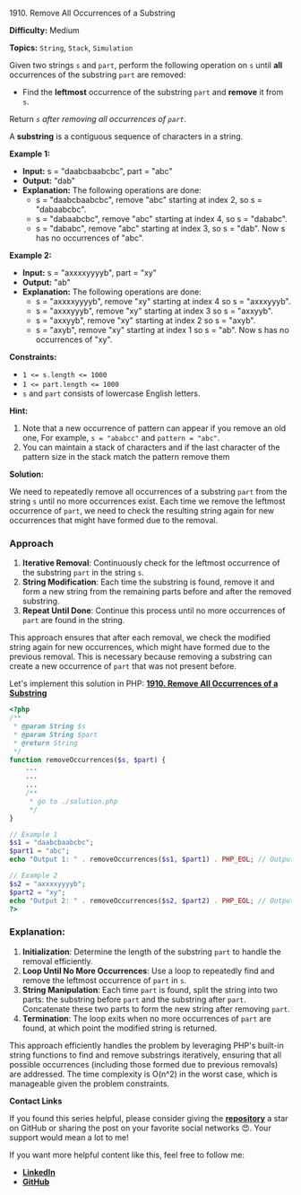 1910\. Remove All Occurrences of a Substring

**Difficulty:** Medium

**Topics:** `String`, `Stack`, `Simulation`

Given two strings `s` and `part`, perform the following operation on `s` until **all** occurrences of the substring `part` are removed:

- Find the **leftmost** occurrence of the substring `part` and **remove** it from `s`.

Return _`s` after removing all occurrences of `part`_.

A **substring** is a contiguous sequence of characters in a string.

**Example 1:**

- **Input:** s = "daabcbaabcbc", part = "abc"
- **Output:** "dab"
- **Explanation:** The following operations are done:
  - s = "daabcbaabcbc", remove "abc" starting at index 2, so s = "dabaabcbc".
  - s = "dabaabcbc", remove "abc" starting at index 4, so s = "dababc".
  - s = "dababc", remove "abc" starting at index 3, so s = "dab".
    Now s has no occurrences of "abc".

**Example 2:**

- **Input:** s = "axxxxyyyyb", part = "xy"
- **Output:** "ab"
- **Explanation:** The following operations are done:
  - s = "axxxxyyyyb", remove "xy" starting at index 4 so s = "axxxyyyb".
  - s = "axxxyyyb", remove "xy" starting at index 3 so s = "axxyyb".
  - s = "axxyyb", remove "xy" starting at index 2 so s = "axyb".
  - s = "axyb", remove "xy" starting at index 1 so s = "ab".
    Now s has no occurrences of "xy".



**Constraints:**

- `1 <= s.length <= 1000`
- `1 <= part.length <= 1000`
- `s` and `part` consists of lowercase English letters.


**Hint:**
1. Note that a new occurrence of pattern can appear if you remove an old one, For example, `s = "ababcc"` and `pattern = "abc"`.
2. You can maintain a stack of characters and if the last character of the pattern size in the stack match the pattern remove them



**Solution:**

We need to repeatedly remove all occurrences of a substring `part` from the string `s` until no more occurrences exist. Each time we remove the leftmost occurrence of `part`, we need to check the resulting string again for new occurrences that might have formed due to the removal.

### Approach
1. **Iterative Removal**: Continuously check for the leftmost occurrence of the substring `part` in the string `s`.
2. **String Modification**: Each time the substring is found, remove it and form a new string from the remaining parts before and after the removed substring.
3. **Repeat Until Done**: Continue this process until no more occurrences of `part` are found in the string.

This approach ensures that after each removal, we check the modified string again for new occurrences, which might have formed due to the previous removal. This is necessary because removing a substring can create a new occurrence of `part` that was not present before.

Let's implement this solution in PHP: **[1910. Remove All Occurrences of a Substring](https://github.com/mah-shamim/leet-code-in-php/tree/main/algorithms/001910-remove-all-occurrences-of-a-substring/solution.php)**

```php
<?php
/**
 * @param String $s
 * @param String $part
 * @return String
 */
function removeOccurrences($s, $part) {
    ...
    ...
    ...
    /**
     * go to ./solution.php
     */
}

// Example 1
$s1 = "daabcbaabcbc";
$part1 = "abc";
echo "Output 1: " . removeOccurrences($s1, $part1) . PHP_EOL; // Output: "dab"

// Example 2
$s2 = "axxxxyyyyb";
$part2 = "xy";
echo "Output 2: " . removeOccurrences($s2, $part2) . PHP_EOL; // Output: "ab"
?>
```

### Explanation:

1. **Initialization**: Determine the length of the substring `part` to handle the removal efficiently.
2. **Loop Until No More Occurrences**: Use a loop to repeatedly find and remove the leftmost occurrence of `part` in `s`.
3. **String Manipulation**: Each time `part` is found, split the string into two parts: the substring before `part` and the substring after `part`. Concatenate these two parts to form the new string after removing `part`.
4. **Termination**: The loop exits when no more occurrences of `part` are found, at which point the modified string is returned.

This approach efficiently handles the problem by leveraging PHP's built-in string functions to find and remove substrings iteratively, ensuring that all possible occurrences (including those formed due to previous removals) are addressed. The time complexity is O(n^2) in the worst case, which is manageable given the problem constraints.

**Contact Links**

If you found this series helpful, please consider giving the **[repository](https://github.com/mah-shamim/leet-code-in-php)** a star on GitHub or sharing the post on your favorite social networks 😍. Your support would mean a lot to me!

If you want more helpful content like this, feel free to follow me:

- **[LinkedIn](https://www.linkedin.com/in/arifulhaque/)**
- **[GitHub](https://github.com/mah-shamim)**
